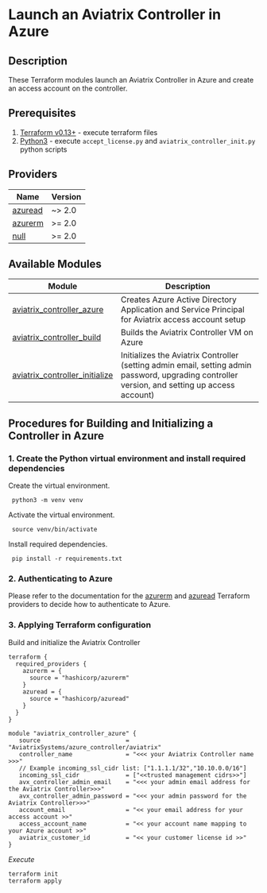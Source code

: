 # Launch an Aviatrix Controller in Azure

## Description

These Terraform modules launch an Aviatrix Controller in Azure and create an access account on the controller.

## Prerequisites

1. [Terraform v0.13+](https://www.terraform.io/downloads.html) - execute terraform files
2. [Python3](https://www.python.org/downloads/) - execute `accept_license.py` and `aviatrix_controller_init.py` python
   scripts

## Providers

| Name | Version |
|------|---------|
| <a name="provider_azuread"></a> [azuread](#provider\_azuread) | ~> 2.0 |
| <a name="provider_azurerm"></a> [azurerm](#provider\_azurerm) | \>= 2.0 |
| <a name="provider_null"></a> [null](#provider\_null) | \>= 2.0 |


## Available Modules

Module  | Description |
| ------- | ----------- |
|[aviatrix_controller_azure](modules/aviatrix_controller_azure) |Creates Azure Active Directory Application and Service Principal for Aviatrix access account setup |
|[aviatrix_controller_build](modules/aviatrix_controller_build) |Builds the Aviatrix Controller VM on Azure |
|[aviatrix_controller_initialize](modules/aviatrix_controller_initialize) | Initializes the Aviatrix Controller (setting admin email, setting admin password, upgrading controller version, and setting up access account) |

## Procedures for Building and Initializing a Controller in Azure

### 1. Create the Python virtual environment and install required dependencies

Create the virtual environment.

``` shell
 python3 -m venv venv
```

Activate the virtual environment.

``` shell
 source venv/bin/activate
```

Install required dependencies.

``` shell
 pip install -r requirements.txt
```

### 2. Authenticating to Azure

Please refer to the documentation for
the [azurerm](https://registry.terraform.io/providers/hashicorp/azurerm/latest/docs)
and [azuread](https://registry.terraform.io/providers/hashicorp/azuread/latest/docs) Terraform providers to decide how
to authenticate to Azure.

### 3. Applying Terraform configuration

Build and initialize the Aviatrix Controller

```hcl
terraform {
  required_providers {
    azurerm = {
      source = "hashicorp/azurerm"
    }
    azuread = {
      source = "hashicorp/azuread"
    }
  }
}

module "aviatrix_controller_azure" {
   source                        = "AviatrixSystems/azure_controller/aviatrix"
   controller_name               = "<<< your Aviatrix Controller name >>>"
   // Example incoming_ssl_cidr list: ["1.1.1.1/32","10.10.0.0/16"]
   incoming_ssl_cidr             = ["<<trusted management cidrs>>"]
   avx_controller_admin_email    = "<<< your admin email address for the Aviatrix Controller>>>"
   avx_controller_admin_password = "<<< your admin password for the Aviatrix Controller>>>"
   account_email                 = "<< your email address for your access account >>"
   access_account_name           = "<< your account name mapping to your Azure account >>"
   aviatrix_customer_id          = "<< your customer license id >>"
}
```

*Execute*

```shell
terraform init
terraform apply
```
